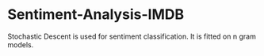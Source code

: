 # Sentiment-Analysis-IMDB

Stochastic Descent is used for sentiment classification. It is fitted on n gram models.
